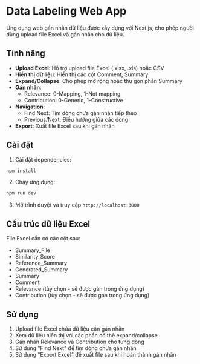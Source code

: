 # Data Labeling Web App

Ứng dụng web gán nhãn dữ liệu được xây dựng với Next.js, cho phép người dùng upload file Excel và gán nhãn cho dữ liệu.

## Tính năng

- **Upload Excel**: Hỗ trợ upload file Excel (.xlsx, .xls) hoặc CSV
- **Hiển thị dữ liệu**: Hiển thị các cột Comment, Summary
- **Expand/Collapse**: Cho phép mở rộng hoặc thu gọn phần Summary
- **Gán nhãn**:
  - Relevance: 0-Mapping, 1-Not mapping
  - Contribution: 0-Generic, 1-Constructive
- **Navigation**:
  - Find Next: Tìm dòng chưa gán nhãn tiếp theo
  - Previous/Next: Điều hướng giữa các dòng
- **Export**: Xuất file Excel sau khi gán nhãn

## Cài đặt

1. Cài đặt dependencies:

```bash
npm install
```

2. Chạy ứng dụng:

```bash
npm run dev
```

3. Mở trình duyệt và truy cập `http://localhost:3000`

## Cấu trúc dữ liệu Excel

File Excel cần có các cột sau:

- Summary_File
- Similarity_Score
- Reference_Summary
- Generated_Summary
- Summary
- Comment
- Relevance (tùy chọn - sẽ được gán trong ứng dụng)
- Contribution (tùy chọn - sẽ được gán trong ứng dụng)

## Sử dụng

1. Upload file Excel chứa dữ liệu cần gán nhãn
2. Xem dữ liệu hiển thị với các phần có thể expand/collapse
3. Gán nhãn Relevance và Contribution cho từng dòng
4. Sử dụng "Find Next" để tìm dòng chưa gán nhãn
5. Sử dụng "Export Excel" để xuất file sau khi hoàn thành gán nhãn
